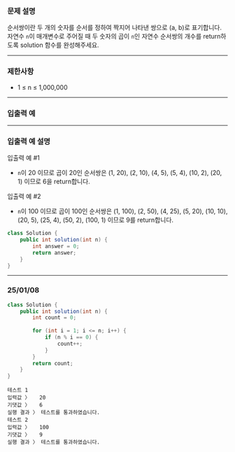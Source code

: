 [](https://school.programmers.co.kr/learn/courses/30/lessons/120836)

### **문제 설명**

순서쌍이란 두 개의 숫자를 순서를 정하여 짝지어 나타낸 쌍으로 (a, b)로 표기합니다. 자연수 `n`이 매개변수로 주어질 때 두 숫자의 곱이 `n`인 자연수 순서쌍의 개수를 return하도록 solution 함수를 완성해주세요.

---

### 제한사항

- 1 ≤ n ≤ 1,000,000

---

### 입출력 예

---

### 입출력 예 설명

입출력 예 #1

- `n`이 20 이므로 곱이 20인 순서쌍은 (1, 20), (2, 10), (4, 5), (5, 4), (10, 2), (20, 1) 이므로 6을 return합니다.

입출력 예 #2

- `n`이 100 이므로 곱이 100인 순서쌍은 (1, 100), (2, 50), (4, 25), (5, 20), (10, 10), (20, 5), (25, 4), (50, 2), (100, 1) 이므로 9를 return합니다.

```java
class Solution {
    public int solution(int n) {
        int answer = 0;
        return answer;
    }
}
```

---

### 25/01/08

```java
class Solution {
    public int solution(int n) {
        int count = 0;
        
        for (int i = 1; i <= n; i++) {
            if (n % i == 0) {
                count++;
            }
        }
        return count;
    }
}
```

```
테스트 1
입력값 〉	20
기댓값 〉	6
실행 결과 〉	테스트를 통과하였습니다.
테스트 2
입력값 〉	100
기댓값 〉	9
실행 결과 〉	테스트를 통과하였습니다.
```